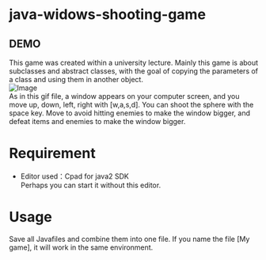 # java-widows-shooting-game
## DEMO
This game was created within a university lecture. Mainly this game is about subclasses and abstract classes, with the goal of copying the parameters of a class and using them in another object.  
![Image](https://github.com/user-attachments/assets/8e4740df-7188-4809-a411-9d1a52adf281)  
As in this gif file, a window appears on your computer screen, and you move up, down, left, right with [w,a,s,d].
You can shoot the sphere with the space key. Move to avoid hitting enemies to make the window bigger, and defeat items and enemies to make the window bigger.
# Requirement
* Editor used：Cpad for java2 SDK  
Perhaps you can start it without this editor.
# Usage
Save all Javafiles and combine them into one file. If you name the file [My game], it will work in the same environment.  
